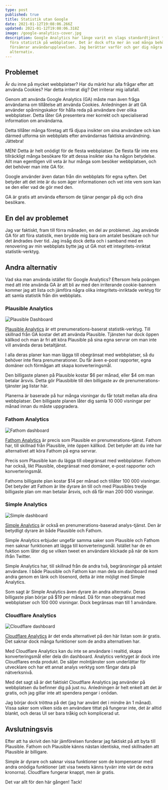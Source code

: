 ```yaml
---
type: post
published: true
title: Statistik utan Google
date: 2021-01-12T19:08:06.266Z
updated: 2021-01-12T19:08:06.318Z
image: /google-analytics-cover.jpg
description: Google Analytics har länge varit en slags standardtjänst för att
  föra statistik på webbplatser. Det är dock ofta mer än vad många behöver och
  försämrar användarupplevelsen. Jag berättar varför och ger dig några andra
  alternativ.
---
```

## Problemet

Är du inne på mycket webbplatser? Har du märkt hur alla frågar efter att använda Cookies? Har detta irriterat dig? Det irriterar mig iallafall.

Genom att använda Google Analytics (GA) måste man även fråga användarna om tillåtelse att använda Cookies. Anledningen är att GA använder spårningskakor för hålla reda på användare över olika webbplatser. Detta låter GA presentera mer korrekt och specialiserad information om användarna.

Detta tillåter många företag att få djupa insikter om sina användare och kan därmed utforma sin webbplats efter användarnas faktiska användning. Jättebra!

MEN! Detta är helt onödigt för de flesta webbplatser. De flesta får inte ens tillräckligt många besökare för att dessa insikter ska ha någon betydelse. Allt man egentligen vill veta är hur många som besöker webbplatsen, och det behöver man inte GA för.

Google använder även datan från din webbplats för egna syften. Det betyder att det inte är du som äger informationen och vet inte vem som kan se den eller vad de gör med den.

GA är gratis att använda eftersom de tjänar pengar på dig och dina besökare.

## En del av problemet

Jag var faktiskt, fram till förra månaden, en del av problemet. Jag använde GA för att föra statistik, men brydde mig bara om antalet besökare och hur det ändrades över tid. Jag insåg dock detta och i samband med en renovering av min webbplats bytte jag ut GA mot ett integritets-inriktat statistik-verktyg.

## Andra alternativ

Vad ska man använda istället för Google Analytics? Eftersom hela poängen med att inte använda GA är att bli av med den irriterande cookie-bannern kommer jag att lista och jämföra några olika integritets-inriktade verktyg för att samla statistik från din webbplats.

### Plausible Analytics

![Plausible Dashboard](/plausible.jpg "Plausible Dashboard")

[Plausible Analytics](https://plausible.io) är ett prenumerations-baserat statistik-verktyg. Till skillnad från GA kostar det att använda Plausible. Tjänsten har dock öppen källkod och man är fri att köra Plausible på sina egna servrar om man inte vill använda deras betaltjänst.

I alla deras planer kan man lägga till obegränsat med webbplatser, så du behöver inte flera prenumerationer. Du får även e-post rapporter, egna domäner och förmågan att skapa konverteringsmål. 

Den billigaste planen på Plausible kostar $6 per månad, eller $4 om man betalar årsvis. Detta gör Plausbible till den billigaste av de prenumerations-tjänster jag listar här.

Planerna är baserade på hur många visningar du får totalt mellan alla dina webbplatser. Den billigaste planen låter dig samla 10 000 visningar per månad innan du måste uppgradera.

### Fathom Analytics

![Fathom dashboard](/fathom.jpg "Fathom dashboard")

[Fathom Analytics](https://usefathom.com/) är precis som Plausible en prenumerations-tjänst. Fathom har, till skillnad från Plausible, inte öppen källkod. Det betyder att du inte har alternativet att köra Fathom på egna servrar.

Precis som Plausible kan du lägga till obegränsat med webbplatser. Fathom har också, likt Plausible, obegränsat med domäner, e-post rapporter och konverteringsmål.

Fathoms billigaste plan kostar $14 per månad och tillåter 100 000 visningar. Det betyder att Fathom är lite dyrare än till och med Plausibles tredje billigaste plan om man betalar årsvis, och då får man 200 000 visningar.

### Simple Analytics

![Simple dashboard](/simple-analytics.jpg "Simple dashboard")

[Simple Analytics](https://simpleanalytics.com/) är också en prenumerations-baserad analys-tjänst. Den är betydligt dyrare än både Plausible och Fathom.

Simple Analytics erbjuder ungefär samma saker som Plausible och Fathom men saknar funktionen att lägga till konverteringsmål. Istället har de en fuktion som låter dig se vilken tweet en användare klickade på när de kom ifrån Twitter.

Simple Analytics har, till skillnad från de andra två, begränsningar på antalet användare. I både Plausible och Fathom kan man dela sin dashboard med andra genom en länk och lösenord, detta är inte möjligt med Simple Analytics.

Som sagt är Simple Analytics även dyrare än andra alternativ. Deras billigaste plan börjar på $19 per månad. Då för man obegränsat med webbplatser och 100 000 visningar. Dock begränsas man till 1 användare.

### Cloudflare Analytics

![Cloudflare dashboard](/cloudflare-analytics.jpg "Cloudflare dashboard")

[Cloudflare Analytics](https://www.cloudflare.com/) är det enda alternativet på den här listan som är gratis. Det saknar dock många funktioner som de andra alternativen har.

Med Cloudflare Analytics kan du inte se användare i realtid, skapa konverteringsmål eller dela din dashboard. Analytics verktyget är dock inte Cloudflares enda produkt. De säljer molntjänster som underlättar för utvecklare och har ett annat analys verktyg som fångar data på nätverksnivå.

Med det sagt så är det faktiskt Cloudflare Analytics jag använder på webbplatsen du befinner dig på just nu. Anledningen är helt enkelt att det är gratis, och jag gillar inte att spendera pengar i onödan.

Jag börjar dock tröttna på det (jag har använt det i mindre än 1 månad). Vissa saker som vilken sida en användare tittat på fungerar inte, det är alltid blankt, och deras UI ser bara tråkig och komplicerad ut. 

## Avslutningsvis

Efter att ha skrivit den här jämförelsen funderar jag faktiskt på att byta till Plausible. Fathom och Plausible känns nästan identiska, med skillnaden att Plausible är billigare. 

Simple är dyrare och saknar vissa funktioner som de kompenserar med andra onödiga funktioner (att visa tweets känns tyvärr inte värt de extra kronorna). Cloudflare fungerar knappt, men är gratis.

Det var allt för den här gången! Tack!